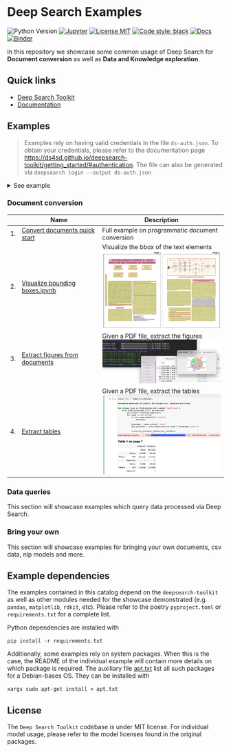 # Deep Search Examples

![Python Version](https://img.shields.io/badge/python-3.8%20%7C%203.9%20%7C%203.10-blue)
[![Jupyter](https://img.shields.io/static/v1?label=jupyter&message=py&color=orange&logo=jupyter)](https://mybinder.org/v2/gh/DS4SD/deepsearch-examples/main)
[![License MIT](https://img.shields.io/github/license/ds4sd/deepsearch-toolkit)](https://opensource.org/licenses/MIT)
[![Code style: black](https://img.shields.io/badge/code%20style-black-000000.svg)](https://github.com/psf/black)
[![Docs](https://img.shields.io/badge/website-live-brightgreen)](https://ds4sd.github.io/deepsearch-toolkit/)
[![Binder](https://mybinder.org/badge_logo.svg)](https://mybinder.org/v2/gh/DS4SD/deepsearch-examples/main)


In this repository we showcase some common usage of Deep Search
for **Document conversion** as well as **Data and Knowledge exploration**. 


## Quick links

- [Deep Search Toolkit](https://github.com/ds4sd/deepsearch-toolkit)
- [Documentation](https://ds4sd.github.io/deepsearch-toolkit/)


## Examples

> Examples rely on having valid credentials in the file `ds-auth.json`.
> To obtain your credentials, please refer to the documentation page https://ds4sd.github.io/deepsearch-toolkit/getting_started/#authentication.
> The file can also be generated via `deepsearch login --output ds-auth.json`

<details>
  <summary>See example</summary>

```json
{
    "host": "https://deepsearch-experience.res.ibm.com",
    "auth": {
        "username": "FILL ME",
        "api_key": "FILL ME"
    },
    "verify_ssl": true
}
```

</details>


### Document conversion

|    | Name              | Description |
| -- | ----------------- | ----------- |
| 1. | [Convert documents quick start](./examples/document_conversion_quick_start/) | Full example on programmatic document conversion |
| 2. | [Visualize bounding boxes.ipynb](./examples/document_conversion_visualize_bbox/) | Visualize the bbox of the text elements <br /> <img src="./.readme_resources/visualize_bbox.png" width="300px" /> |
| 3. | [Extract figures from documents](./examples/document_conversion_extract_figures/) | Given a PDF file, extract the figures <br /> <img src=".readme_resources/extract_figures.png" width="300px" /> |
| 4. | [Extract tables](./examples/document_conversion_extract_tables/) | Given a PDF file, extract the tables <br /> <img src=".readme_resources/extract_tables.png" width="300px" /> |


### Data queries

This section will showcase examples which query data processed via Deep Search.


### Bring your own

This section will showcase examples for bringing your own documents, csv data, nlp models and more.



## Example dependencies

The examples contained in this catalog depend on the `deepsearch-toolkit` as well as
other modules needed for the showcase demonstrated (e.g. `pandas`, `matplotlib`, `rdkit`, etc).
Please refer to the poetry `pyproject.toml` or  `requirements.txt` for a complete list.

Python dependencies are installed with

```console
pip install -r requirements.txt
```

Additionally, some examples rely on system packages. When this is the case, the README of the individual
example will contain more details on which package is required.
The auxiliary file [apt.txt](./apt.txt) list all such packages for a Debian-bases OS. They can be installed with

```console
xargs sudo apt-get install < apt.txt
```


## License

The `Deep Search Toolkit` codebase is under MIT license.
For individual model usage, please refer to the model licenses found in the original packages.
